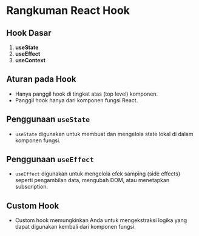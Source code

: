 # Rangkuman React Hook

## Hook Dasar

1. **useState**
2. **useEffect**
3. **useContext**

## Aturan pada Hook

- Hanya panggil hook di tingkat atas (top level) komponen.
- Panggil hook hanya dari komponen fungsi React.

## Penggunaan `useState`

- `useState` digunakan untuk membuat dan mengelola state lokal di dalam komponen fungsi.

## Penggunaan `useEffect`

- `useEffect` digunakan untuk mengelola efek samping (side effects) seperti pengambilan data, mengubah DOM, atau menetapkan subscription.

## Custom Hook

- Custom hook memungkinkan Anda untuk mengekstraksi logika yang dapat digunakan kembali dari komponen fungsi.

